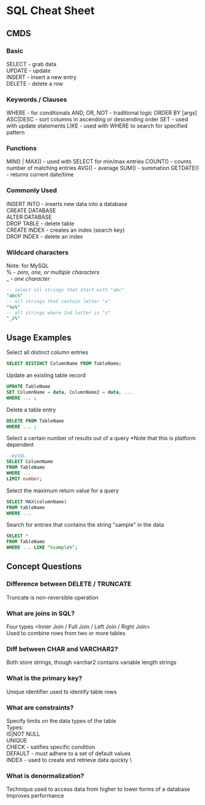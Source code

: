 # SQL Cheat Sheet


## CMDS
### Basic
SELECT		- grab data		\
UPDATE		- update		\
INSERT		- insert a new entry	\
DELETE		- delete a row

### Keywords / Clauses
WHERE				- for conditionals
AND, OR, NOT			- traditional logic
ORDER BY [args] ASC|DESC	- sort columns in ascending or descending order
SET				- used with update statements
LIKE				- used with WHERE to search for specified pattern

### Functions
MIN() | MAX()			- used with SELECT for min/max entries
COUNT()				- counts number of matching entries
AVG()				- average
SUM()				- summation
GETDATE()			- returns current date/time

### Commonly Used
INSERT INTO		- inserts new data into a database	\
CREATE DATABASE		\
ALTER DATABASE		\
DROP TABLE		- delete table	\
CREATE INDEX		- creates an index (search key) \
DROP INDEX		- delete an index

### Wildcard characters
Note: for MySQL	\
%	*- zero, one, or multiple characters* \
_	*- one character*
```sql
-- select all strings that start with "abc"
"abc%" 
-- all strings that contain letter "x"
"%x%"
-- all strings where 2nd letter is "z"
"_z%"
```

## Usage Examples
Select all distinct column entries
```sql
SELECT DISTINCT ColumnName FROM TableName;
```

Update an existing table record
```sql
UPDATE TableName
SET ColumnName = data, ColumnName2 = data, ...
WHERE ... ;
```

Delete a table entry
```sql
DELETE FROM TableName
WHERE ... ;
```

Select a certain number of results out of a query
*Note that this is platform dependent
```sql
--mySQL
SELECT ColumnName
FROM TableName
WHERE ...
LIMIT number;
```

Select the maximum return value for a query
```sql
SELECT MAX(columnName)
FROM tableName
WHERE ...
```

Search for entries that contains the string "sample" in the data
```sql
SELECT *
FROM TableName
WHERE ... LIKE "%sample%";
``` 

## Concept Questions

### Difference between DELETE / TRUNCATE
Truncate is non-reversible operation

### What are joins in SQL?
Four types <Inner Join / Full Join / Left Join / Right Join> \
Used to combine rows from two or more tables

### Diff between CHAR and VARCHAR2?
Both store strings, though varchar2 contains variable length strings

### What is the primary key?
Unique identifier used to identify table rows

### What are constraints?
Specify limits on the data types of the table \
Types: \
IS|NOT NULL	\
UNIQUE		\
CHECK		- satifies specific condition 			\
DEFAULT		- must adhere to a set of default values	\
INDEX		- used to create and retrieve data quickly	\

### What is denormalization?
Technique used to access data from higher to lower forms of a database	\
Improves performance

